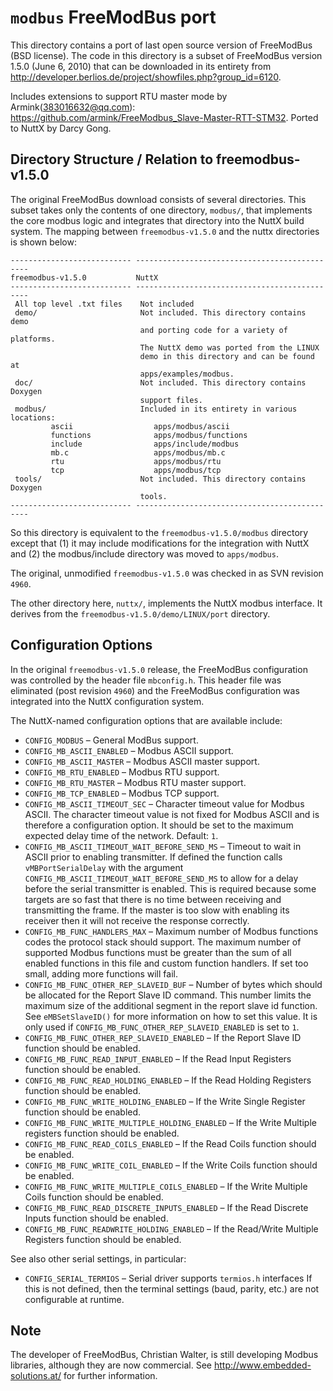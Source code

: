 # `modbus` FreeModBus port

This directory contains a port of last open source version of FreeModBus
(BSD license). The code in this directory is a subset of FreeModBus
version 1.5.0 (June 6, 2010) that can be downloaded in its entirety from
<http://developer.berlios.de/project/showfiles.php?group_id=6120>.

Includes extensions to support RTU master mode by
Armink(<383016632@qq.com>):
<https://github.com/armink/FreeModbus_Slave-Master-RTT-STM32>. Ported to
NuttX by Darcy Gong.

## Directory Structure / Relation to freemodbus-v1.5.0

The original FreeModBus download consists of several directories. This
subset takes only the contents of one directory, `modbus/`, that
implements the core modbus logic and integrates that directory into the
NuttX build system. The mapping between `freemodbus-v1.5.0` and the
nuttx directories is shown below:

    --------------------------- ----------------------------------------------
    freemodbus-v1.5.0           NuttX
    --------------------------- ----------------------------------------------
     All top level .txt files    Not included
     demo/                       Not included. This directory contains demo
                                 and porting code for a variety of platforms.
                                 The NuttX demo was ported from the LINUX
                                 demo in this directory and can be found at
                                 apps/examples/modbus.
     doc/                        Not included. This directory contains Doxygen
                                 support files.
     modbus/                     Included in its entirety in various locations:
             ascii                  apps/modbus/ascii
             functions              apps/modbus/functions
             include                apps/include/modbus
             mb.c                   apps/modbus/mb.c
             rtu                    apps/modbus/rtu
             tcp                    apps/modbus/tcp
     tools/                      Not included. This directory contains Doxygen
                                 tools.
    --------------------------- ----------------------------------------------

So this directory is equivalent to the `freemodbus-v1.5.0/modbus`
directory except that (1) it may include modifications for the
integration with NuttX and (2) the modbus/include directory was moved to
`apps/modbus`.

The original, unmodified `freemodbus-v1.5.0` was checked in as SVN
revision `4960`.

The other directory here, `nuttx/`, implements the NuttX modbus
interface. It derives from the `freemodbus-v1.5.0/demo/LINUX/port`
directory.

## Configuration Options

In the original `freemodbus-v1.5.0` release, the FreeModBus
configuration was controlled by the header file `mbconfig.h`. This
header file was eliminated (post revision `4960`) and the FreeModBus
configuration was integrated into the NuttX configuration system.

The NuttX-named configuration options that are available include:

  - `CONFIG_MODBUS` – General ModBus support.
  - `CONFIG_MB_ASCII_ENABLED` – Modbus ASCII support.
  - `CONFIG_MB_ASCII_MASTER` – Modbus ASCII master support.
  - `CONFIG_MB_RTU_ENABLED` – Modbus RTU support.
  - `CONFIG_MB_RTU_MASTER` – Modbus RTU master support.
  - `CONFIG_MB_TCP_ENABLED` – Modbus TCP support.
  - `CONFIG_MB_ASCII_TIMEOUT_SEC` – Character timeout value for Modbus
    ASCII. The character timeout value is not fixed for Modbus ASCII and
    is therefore a configuration option. It should be set to the maximum
    expected delay time of the network. Default: `1`.
  - `CONFIG_MB_ASCII_TIMEOUT_WAIT_BEFORE_SEND_MS` – Timeout to wait in
    ASCII prior to enabling transmitter. If defined the function calls
    `vMBPortSerialDelay` with the argument
    `CONFIG_MB_ASCII_TIMEOUT_WAIT_BEFORE_SEND_MS` to allow for a delay
    before the serial transmitter is enabled. This is required because
    some targets are so fast that there is no time between receiving and
    transmitting the frame. If the master is too slow with enabling its
    receiver then it will not receive the response correctly.
  - `CONFIG_MB_FUNC_HANDLERS_MAX` – Maximum number of Modbus functions
    codes the protocol stack should support. The maximum number of
    supported Modbus functions must be greater than the sum of all
    enabled functions in this file and custom function handlers. If set
    too small, adding more functions will fail.
  - `CONFIG_MB_FUNC_OTHER_REP_SLAVEID_BUF` – Number of bytes which
    should be allocated for the Report Slave ID command. This number
    limits the maximum size of the additional segment in the report
    slave id function. See `eMBSetSlaveID()` for more information on how
    to set this value. It is only used if
    `CONFIG_MB_FUNC_OTHER_REP_SLAVEID_ENABLED` is set to `1`.
  - `CONFIG_MB_FUNC_OTHER_REP_SLAVEID_ENABLED` – If the Report Slave ID
    function should be enabled.
  - `CONFIG_MB_FUNC_READ_INPUT_ENABLED` – If the Read Input Registers
    function should be enabled.
  - `CONFIG_MB_FUNC_READ_HOLDING_ENABLED` – If the Read Holding
    Registers function should be enabled.
  - `CONFIG_MB_FUNC_WRITE_HOLDING_ENABLED` – If the Write Single
    Register function should be enabled.
  - `CONFIG_MB_FUNC_WRITE_MULTIPLE_HOLDING_ENABLED` – If the Write
    Multiple registers function should be enabled.
  - `CONFIG_MB_FUNC_READ_COILS_ENABLED` – If the Read Coils function
    should be enabled.
  - `CONFIG_MB_FUNC_WRITE_COIL_ENABLED` – If the Write Coils function
    should be enabled.
  - `CONFIG_MB_FUNC_WRITE_MULTIPLE_COILS_ENABLED` – If the Write
    Multiple Coils function should be enabled.
  - `CONFIG_MB_FUNC_READ_DISCRETE_INPUTS_ENABLED` – If the Read Discrete
    Inputs function should be enabled.
  - `CONFIG_MB_FUNC_READWRITE_HOLDING_ENABLED` – If the Read/Write
    Multiple Registers function should be enabled.

See also other serial settings, in particular:

  - `CONFIG_SERIAL_TERMIOS` – Serial driver supports `termios.h`
    interfaces If this is not defined, then the terminal settings (baud,
    parity, etc.) are not configurable at runtime.

## Note

The developer of FreeModBus, Christian Walter, is still developing
Modbus libraries, although they are now commercial. See
<http://www.embedded-solutions.at/> for further information.
